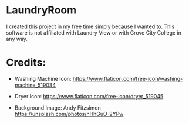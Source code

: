 # LaundryRoom

I created this project in my free time simply because I wanted to.
This software is not affiliated with Laundry View or with Grove City College
  in any way.

# Credits:
  - Washing Machine Icon:
    https://www.flaticon.com/free-icon/washing-machine_519034
  - Dryer Icon:
    https://www.flaticon.com/free-icon/dryer_519045

  - Background Image:
    Andy Fitzsimon
    https://unsplash.com/photos/nHhGuO-2YPw
